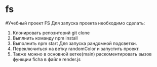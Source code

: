 # fs
#Учебный проект FS
Для запуска проекта необходимо сделать:
1. Клонировать репозиторий git clone
2. Выплнить команду npm install
3. Выполнить npm start
Для запуска рандомной подсветки.
1. Переключиться на ветку randomColor и запустить проект.
2. Также можно  в основной ветке(main) раскоментировать вызов функции ficha в файле render.js
